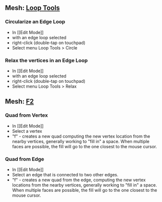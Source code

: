 ## Mesh: [Loop Tools](https://docs.blender.org/manual/en/3.6/addons/mesh/looptools.html)

### Circularize an Edge Loop

- In [[Edit Mode]]
- with an edge loop selected
- right-click (double-tap on touchpad)
- Select menu Loop Tools > Circle

### Relax the vertices in an Edge Loop

- In [[Edit Mode]]
- with an edge loop selected
- right-click (double-tap on touchpad)
- Select menu Loop Tools > Relax

## Mesh: [F2](https://docs.blender.org/manual/en/3.6/addons/mesh/f2.html)

### Quad from Vertex

- In [[Edit Mode]]
- Select a vertex
- "f" - creates a new quad computing the new vertex location from the nearby vertices, generally working to "fill in" a space. When multiple faces are possible, the fill will go to the one closest to the mouse cursor.

### Quad from Edge

- In [[Edit Mode]]
- Select an edge that is connected to two other edges.
- "f" - creates a new quad from the edge, computing the new vertex locations from the nearby vertices, generally working to "fill in" a space. When multiple faces are possible, the fill will go to the one closest to the mouse cursor.
